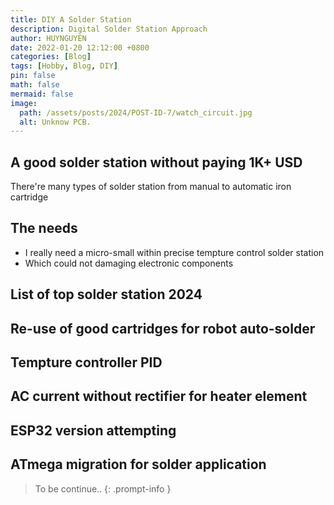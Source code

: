 ```yaml
---
title: DIY A Solder Station 
description: Digital Solder Station Approach
author: HUYNGUYEN	
date: 2022-01-20 12:12:00 +0800
categories: [Blog]
tags: [Hobby, Blog, DIY]
pin: false
math: false
mermaid: false
image:
  path: /assets/posts/2024/POST-ID-7/watch_circuit.jpg
  alt: Unknow PCB.
---
```


<!-- POST-ID-7 -->
## A good solder station without paying 1K+ USD
There're many types of solder station from manual to automatic iron cartridge 

## The needs
- I really need a micro-small within precise tempture control solder station
- Which could not damaging electronic components 

## List of top solder station 2024

## Re-use of good cartridges for robot auto-solder

## Tempture controller PID

## AC current without rectifier for heater element

## ESP32 version attempting

## ATmega migration for solder application


> To be continue..
{: .prompt-info }